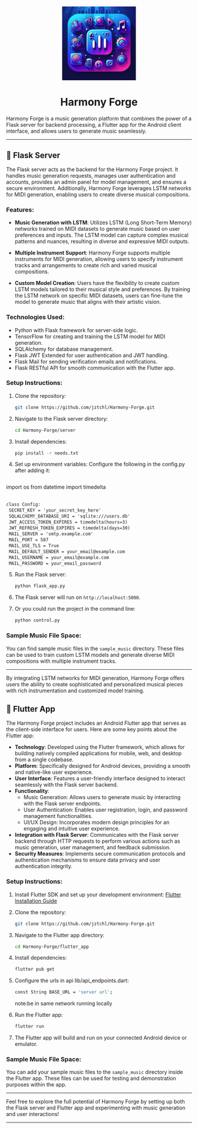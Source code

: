 <p align="center">
  <img src="/icon.png" alt="Harmony Forge Logo" width="200">
</p>

<h1 align="center"> Harmony Forge</h1>

<p align="center">
 
Harmony Forge is a music generation platform that combines the power of a Flask server for backend processing, a Flutter app for the Android client interface, and allows users to generate music seamlessly.
</p>


---


## 🎵 Flask Server

The Flask server acts as the backend for the Harmony Forge project. It handles music generation requests, manages user authentication and accounts, provides an admin panel for model management, and ensures a secure environment. Additionally, Harmony Forge leverages LSTM networks for MIDI generation, enabling users to create diverse musical compositions.

### Features:

- **Music Generation with LSTM**: Utilizes LSTM (Long Short-Term Memory) networks trained on MIDI datasets to generate music based on user preferences and inputs. The LSTM model can capture complex musical patterns and nuances, resulting in diverse and expressive MIDI outputs.
  
- **Multiple Instrument Support**: Harmony Forge supports multiple instruments for MIDI generation, allowing users to specify instrument tracks and arrangements to create rich and varied musical compositions.

- **Custom Model Creation**: Users have the flexibility to create custom LSTM models tailored to their musical style and preferences. By training the LSTM network on specific MIDI datasets, users can fine-tune the model to generate music that aligns with their artistic vision.

### Technologies Used:

- Python with Flask framework for server-side logic.
- TensorFlow for creating and training the LSTM model for MIDI generation.
- SQLAlchemy for database management.
- Flask JWT Extended for user authentication and JWT handling.
- Flask Mail for sending verification emails and notifications.
- Flask RESTful API for smooth communication with the Flutter app.

### Setup Instructions:

1. Clone the repository:
   ```bash
   git clone https://github.com/jztchl/Harmony-Forge.git
   ```

2. Navigate to the Flask server directory:
   ```bash
   cd Harmony-Forge/server
   ```

3. Install dependencies:
   ```bash
   pip install -r needs.txt
   ```

4. Set up environment variables:
   Configure the following in the config.py after adding it:
   ```python

import os
from datetime import timedelta



   ```

class Config: 
    SECRET_KEY = 'your_secret_key_here'
    SQLALCHEMY_DATABASE_URI = 'sqlite:///users.db'
    JWT_ACCESS_TOKEN_EXPIRES = timedelta(hours=3)
    JWT_REFRESH_TOKEN_EXPIRES = timedelta(days=30)
    MAIL_SERVER = 'smtp.example.com'
    MAIL_PORT = 587
    MAIL_USE_TLS = True
    MAIL_DEFAULT_SENDER = your_email@example.com
    MAIL_USERNAME = your_email@example.com
    MAIL_PASSWORD = your_email_password

   ```

5. Run the Flask server:
   ```bash
   python flask_app.py
   ```

6. The Flask server will run on `http://localhost:5000`.

7. Or you could run the project in the command line:
   ```bash
   python control.py
   ```

### Sample Music File Space:

You can find sample music files in the `sample_music` directory. These files can be used to train custom LSTM models and generate diverse MIDI compositions with multiple instrument tracks.

---

By integrating LSTM networks for MIDI generation, Harmony Forge offers users the ability to create sophisticated and personalized musical pieces with rich instrumentation and customized model training.
## 📱 Flutter App

The Harmony Forge project includes an Android Flutter app that serves as the client-side interface for users. Here are some key points about the Flutter app:

- **Technology**: Developed using the Flutter framework, which allows for building natively compiled applications for mobile, web, and desktop from a single codebase.
- **Platform**: Specifically designed for Android devices, providing a smooth and native-like user experience.
- **User Interface**: Features a user-friendly interface designed to interact seamlessly with the Flask server backend.
- **Functionality**:
  - Music Generation: Allows users to generate music by interacting with the Flask server endpoints.
  - User Authentication: Enables user registration, login, and password management functionalities.
  - UI/UX Design: Incorporates modern design principles for an engaging and intuitive user experience.
- **Integration with Flask Server**: Communicates with the Flask server backend through HTTP requests to perform various actions such as music generation, user management, and feedback submission.
- **Security Measures**: Implements secure communication protocols and authentication mechanisms to ensure data privacy and user authentication integrity.

### Setup Instructions:

1. Install Flutter SDK and set up your development environment: [Flutter Installation Guide](https://flutter.dev/docs/get-started/install)

2. Clone the repository:

   ```bash
   git clone https://github.com/jztchl/Harmony-Forge.git
   ```

3. Navigate to the Flutter app directory:

   ```bash
   cd Harmony-Forge/flutter_app
   ```

4. Install dependencies:

   ```bash
   flutter pub get
   ```
5. Configure the urls in api lib/api_endpoints.dart:
   ```bash
   const String BASE_URL = 'server url';
   ```
   note:be in same network running locally
   
6. Run the Flutter app:

   ```bash
   flutter run
   ```

7. The Flutter app will build and run on your connected Android device or emulator.

### Sample Music File Space:

You can add your sample music files to the `sample_music` directory inside the Flutter app. These files can be used for testing and demonstration purposes within the app.

---

Feel free to explore the full potential of Harmony Forge by setting up both the Flask server and Flutter app and experimenting with music generation and user interactions!

---
